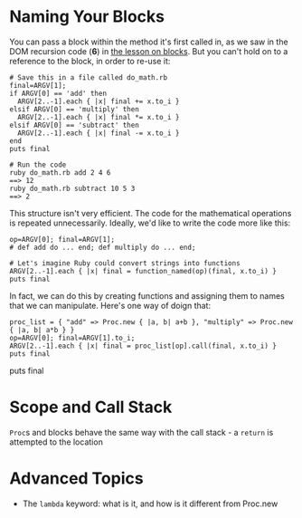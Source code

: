 # Naming Your Blocks

You can pass a block within the method it's first called in, as we saw in the DOM recursion code (**6**) in [the lesson on blocks](understanding_blocks.html). But you can't hold on to a reference to the block, in order to re-use it:

    # Save this in a file called do_math.rb
    final=ARGV[1];
    if ARGV[0] == 'add' then
      ARGV[2..-1].each { |x| final += x.to_i }
    elsif ARGV[0] == 'multiply' then
      ARGV[2..-1].each { |x| final *= x.to_i }
    elsif ARGV[0] == 'subtract' then
      ARGV[2..-1].each { |x| final -= x.to_i }
    end
    puts final

    # Run the code
    ruby do_math.rb add 2 4 6
    ==> 12
    ruby do_math.rb subtract 10 5 3
    ==> 2

This structure isn't very efficient. The code for the mathematical operations is repeated unnecessarily. Ideally, we'd like to write the code more like this:

    op=ARGV[0]; final=ARGV[1];
    # def add do ... end; def multiply do ... end;

    # Let's imagine Ruby could convert strings into functions
    ARGV[2..-1].each { |x| final = function_named(op)(final, x.to_i) }
    puts final

In fact, we can do this by creating functions and assigning them to names that we can manipulate. Here's one way of doign that:

    proc_list = { "add" => Proc.new { |a, b| a+b }, "multiply" => Proc.new { |a, b| a*b } }
    op=ARGV[0]; final=ARGV[1].to_i;
    ARGV[2..-1].each { |x| final = proc_list[op].call(final, x.to_i) }
    puts final

puts final

# Scope and Call Stack

`Proc`s and blocks behave the same way with the call stack - a `return` is attempted to the location

# Advanced Topics

* The `lambda` keyword: what is it, and how is it different from Proc.new
